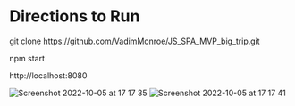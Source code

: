 <h1>Directions to Run</h1>

git clone https://github.com/VadimMonroe/JS_SPA_MVP_big_trip.git

npm start

http://localhost:8080

![Screenshot 2022-10-05 at 17 17 35](https://user-images.githubusercontent.com/82668410/194083446-5b7186dd-98cc-4b0a-8083-8dfd7b9dc2dd.png)
![Screenshot 2022-10-05 at 17 17 41](https://user-images.githubusercontent.com/82668410/194083474-311ffbc8-ceaa-4019-8ea9-b6b8757f2e58.png)
